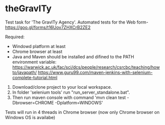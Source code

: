 # theGravITy
Test task for 'The GravITy Agency'. Automated tests for the Web form- https://goo.gl/forms/t16Uov7ZHXCrB2ZE2

Required:
- Windowd platform at least
- Chrome browser at least
- Java and Maven should be installed and difined to the PATH environment variable: 
     https://warwick.ac.uk/fac/sci/dcs/people/research/csrcbc/teaching/howto/javapath/
     https://www.guru99.com/maven-jenkins-with-selenium-complete-tutorial.html
 


1) Download/clone project to your local workspace.
2) In folder 'selenium tools' run "run_server_standalone.bat". 
3) Then run maven console with command 'mvn clean test -Dbrowser=CHROME -Dplatform=WINDOWS'

Tests will run in 4 threads in Chrome browser (now only Chrome browser on Windows OS is availabe)
